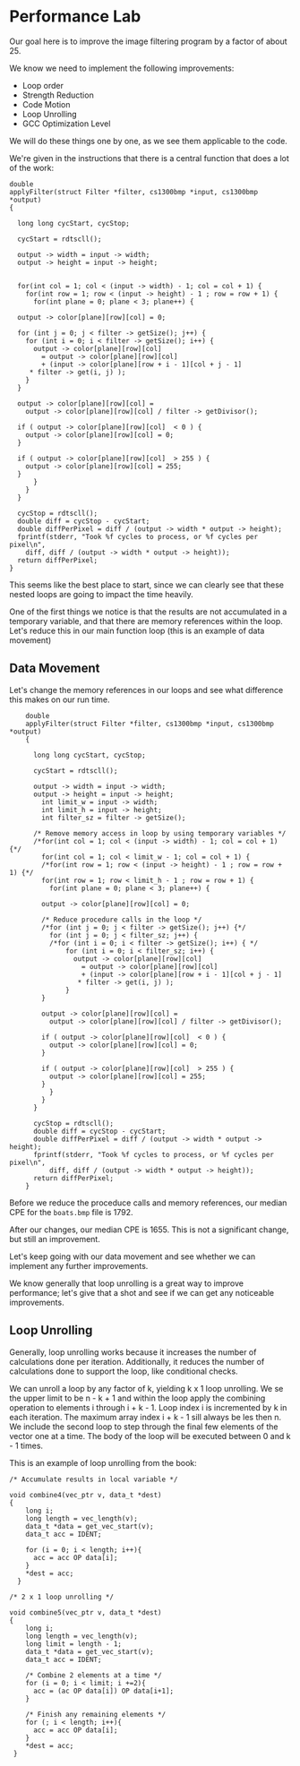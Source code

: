 # Performance Lab
Our goal here is to improve the image filtering program by a factor of about 25.

We know we need to implement the following improvements:

- Loop order
- Strength Reduction
- Code Motion
- Loop Unrolling
- GCC Optimization Level

We will do these things one by one, as we see them applicable to the code. 

We're given in the instructions that there is a central function that does a lot of the work: 

    double
    applyFilter(struct Filter *filter, cs1300bmp *input, cs1300bmp *output)
    {

      long long cycStart, cycStop;

      cycStart = rdtscll();

      output -> width = input -> width;
      output -> height = input -> height;


      for(int col = 1; col < (input -> width) - 1; col = col + 1) {
        for(int row = 1; row < (input -> height) - 1 ; row = row + 1) {
          for(int plane = 0; plane < 3; plane++) {

      output -> color[plane][row][col] = 0;

      for (int j = 0; j < filter -> getSize(); j++) {
        for (int i = 0; i < filter -> getSize(); i++) {	
          output -> color[plane][row][col]
            = output -> color[plane][row][col]
            + (input -> color[plane][row + i - 1][col + j - 1] 
         * filter -> get(i, j) );
        }
      }

      output -> color[plane][row][col] = 	
        output -> color[plane][row][col] / filter -> getDivisor();

      if ( output -> color[plane][row][col]  < 0 ) {
        output -> color[plane][row][col] = 0;
      }

      if ( output -> color[plane][row][col]  > 255 ) { 
        output -> color[plane][row][col] = 255;
      }
          }
        }
      }

      cycStop = rdtscll();
      double diff = cycStop - cycStart;
      double diffPerPixel = diff / (output -> width * output -> height);
      fprintf(stderr, "Took %f cycles to process, or %f cycles per pixel\n",
        diff, diff / (output -> width * output -> height));
      return diffPerPixel;
    }
    
    
This seems like the best place to start, since we can clearly see that these nested loops are going to impact the time heavily. 

One of the first things we notice is that the results are not accumulated in a temporary variable, and that there are memory references within the loop. Let's reduce this in our main function loop (this is an example of data movement)

## Data Movement

Let's change the memory references in our loops and see what difference this makes on our run time. 

        double
        applyFilter(struct Filter *filter, cs1300bmp *input, cs1300bmp *output)
        {

          long long cycStart, cycStop;

          cycStart = rdtscll();

          output -> width = input -> width;
          output -> height = input -> height;
            int limit_w = input -> width;
            int limit_h = input -> height;
            int filter_sz = filter -> getSize();

          /* Remove memory access in loop by using temporary variables */
          /*for(int col = 1; col < (input -> width) - 1; col = col + 1) {*/
            for(int col = 1; col < limit_w - 1; col = col + 1) {
            /*for(int row = 1; row < (input -> height) - 1 ; row = row + 1) {*/
            for(int row = 1; row < limit_h - 1 ; row = row + 1) {    
              for(int plane = 0; plane < 3; plane++) {

            output -> color[plane][row][col] = 0;

            /* Reduce procedure calls in the loop */
            /*for (int j = 0; j < filter -> getSize(); j++) {*/
              for (int j = 0; j < filter_sz; j++) {
              /*for (int i = 0; i < filter -> getSize(); i++) {	*/
                  for (int i = 0; i < filter_sz; i++) {	
                    output -> color[plane][row][col]
                      = output -> color[plane][row][col]
                      + (input -> color[plane][row + i - 1][col + j - 1] 
                     * filter -> get(i, j) );
                  }
            }

            output -> color[plane][row][col] = 	
              output -> color[plane][row][col] / filter -> getDivisor();

            if ( output -> color[plane][row][col]  < 0 ) {
              output -> color[plane][row][col] = 0;
            }

            if ( output -> color[plane][row][col]  > 255 ) { 
              output -> color[plane][row][col] = 255;
            }
              }
            }
          }

          cycStop = rdtscll();
          double diff = cycStop - cycStart;
          double diffPerPixel = diff / (output -> width * output -> height);
          fprintf(stderr, "Took %f cycles to process, or %f cycles per pixel\n",
              diff, diff / (output -> width * output -> height));
          return diffPerPixel;
        }

Before we reduce the proceduce calls and memory references, our median CPE for the `boats.bmp` file is 1792. 

After our changes, our median CPE is 1655. This is not a significant change, but still an improvement. 

Let's keep going with our data movement and see whether we can implement any further improvements. 




We know generally that loop unrolling is a great way to improve performance; let's give that a shot and see if we can get any noticeable improvements. 

## Loop Unrolling

Generally, loop unrolling works because it increases the number of calculations done per iteration. Additionally, it reduces the number of calculations done to support the loop, like conditional checks. 

We can unroll a loop by any factor of k, yielding k x 1 loop unrolling. We se the upper limit to be n - k + 1 and within the loop apply the combining operation to elements i through i + k - 1. Loop index i is incremented by k in each iteration. The maximum array index i + k - 1 sill always be les then n. We include the second loop to step through the final few elements of the vector one at a time. The body of the loop will be executed between 0 and k - 1 times. 

This is an example of loop unrolling from the book: 

    /* Accumulate results in local variable */
    
    void combine4(vec_ptr v, data_t *dest)
    {
        long i; 
        long length = vec_length(v);
        data_t *data = get_vec_start(v);
        data_t acc = IDENT;
        
        for (i = 0; i < length; i++){
          acc = acc OP data[i];
        }
        *dest = acc;
      }

    /* 2 x 1 loop unrolling */
    
    void combine5(vec_ptr v, data_t *dest)
    {
        long i; 
        long length = vec_length(v);
        long limit = length - 1;
        data_t *data = get_vec_start(v);
        data_t acc = IDENT;
        
        /* Combine 2 elements at a time */
        for (i = 0; i < limit; i +=2){
          acc = (ac OP data[i]) OP data[i+1];
        }
        
        /* Finish any remaining elements */
        for (; i < length; i++){
          acc = acc OP data[i];
        }
        *dest = acc;
     }
 
 
